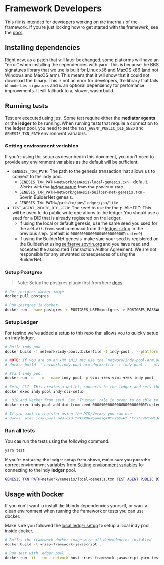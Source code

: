# Framework Developers

This file is intended for developers working on the internals of the framework. If you're just looking how to get started with the framework, see the [docs](./docs)

## Installing dependencies

Right now, as a patch that will later be changed, some platforms will have an "error" when installing the dependencies with yarn. This is because the BBS signatures library that we use is built for Linux x86 and MacOS x86 (and not Windows and MacOS arm). This means that it will show that it could not download the binary.
This is not an error for developers, the library that fails is `node-bbs-signaturs` and is an optional dependency for perfomance improvements. It will fallback to a, slower, wasm build.

## Running tests

Test are executed using jest. Some test require either the **mediator agents** or the **ledger** to be running. When running tests that require a connection to the ledger pool, you need to set the `TEST_AGENT_PUBLIC_DID_SEED` and `GENESIS_TXN_PATH` environment variables.

### Setting environment variables

If you're using the setup as described in this document, you don't need to provide any environment variables as the default will be sufficient.

- `GENESIS_TXN_PATH`: The path to the genesis transaction that allows us to connect to the indy pool.
  - `GENESIS_TXN_PATH=network/genesis/local-genesis.txn` - default. Works with the [ledger setup](#setup-ledger) from the previous step.
  - `GENESIS_TXN_PATH=network/genesis/builder-net-genesis.txn` - Sovrin BuilderNet genesis.
  - `GENESIS_TXN_PATH=/path/to/any/ledger/you/like`
- `TEST_AGENT_PUBLIC_DID_SEED`: The seed to use for the public DID. This will be used to do public write operations to the ledger. You should use a seed for a DID that is already registered on the ledger.
  - If using the local or default genesis, use the same seed you used for the `add-did-from-seed` command from the [ledger setup](#setup-ledger) in the previous step. (default is `000000000000000000000000Trustee9`)
  - If using the BuilderNet genesis, make sure your seed is registered on the BuilderNet using [selfserve.sovrin.org](https://selfserve.sovrin.org/) and you have read and accepted the associated [Transaction Author Agreement](https://github.com/sovrin-foundation/sovrin/blob/master/TAA/TAA.md). We are not responsible for any unwanted consequences of using the BuilderNet.

### Setup Postgres

> Note: Setup the postgres plugin first from here [docs](./docs/postgres-plugin-setup)

```sh
# Get postgres docker image
docker pull postgres

# Run postgres in docker
docker run --name postgres -e POSTGRES_USER=postgres -e POSTGRES_PASSWORD=postgres -p 5432:5432 -d postgres
```

### Setup Ledger

For testing we've added a setup to this repo that allows you to quickly setup an indy ledger.

```sh
# Build indy pool
docker build -f network/indy-pool.dockerfile -t indy-pool . --platform linux/amd64

# NOTE: If you are on an ARM (M1) mac use the `network/indy-pool-arm.dockerfile` instead
# docker build -f network/indy-pool-arm.dockerfile -t indy-pool . --platform linux/arm64/v8

# Start indy pool
docker run -d --rm --name indy-pool -p 9701-9708:9701-9708 indy-pool

# Setup CLI. This creates a wallet, connects to the ledger and sets the Transaction Author Agreement
docker exec indy-pool indy-cli-setup

#  DID and Verkey from seed. Set 'Trustee' role in order to be able to register public DIDs
docker exec indy-pool add-did-from-seed 000000000000000000000000Trustee9 TRUSTEE

# If you want to register using the DID/Verkey you can use
# docker exec indy-pool add-did "NkGXDEPgpFGjQKMYmz6SyF" "CrSA1WbYYWLJoHm16Xw1VEeWxFvXtWjtsfEzMsjB5vDT"
```

### Run all tests

You can run the tests using the following command.

```sh
yarn test
```

If you're not using the ledger setup from above, make sure you pass the correct environment variables from [Setting environment variables](#setting-environment-variables) for connecting to the indy **ledger** pool.

```sh
GENESIS_TXN_PATH=network/genesis/local-genesis.txn TEST_AGENT_PUBLIC_DID_SEED=000000000000000000000000Trustee9 yarn test
```

## Usage with Docker

If you don't want to install the libindy dependencies yourself, or want a clean environment when running the framework or tests you can use docker.

Make sure you followed the [local ledger setup](#setup-ledger) to setup a local indy pool inside docker.

```sh
# Builds the framework docker image with all dependencies installed
docker build -t aries-framework-javascript .

# Run test with ledger pool
docker run -it --rm --network host aries-framework-javascript yarn test
```
